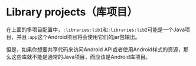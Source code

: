 # Library projects（库项目）

在上面的多项目配置中，`:libraries:lib1`和`:libraries:lib2`可能是一个Java项目，并且`:app`这个Android项目将会使用它们的jar包输出。

但是，如果你想要共享代码来访问Android API或者使用Android样式的资源，那么这些库就不能是通常的Java项目，而应该是Android库项目。
